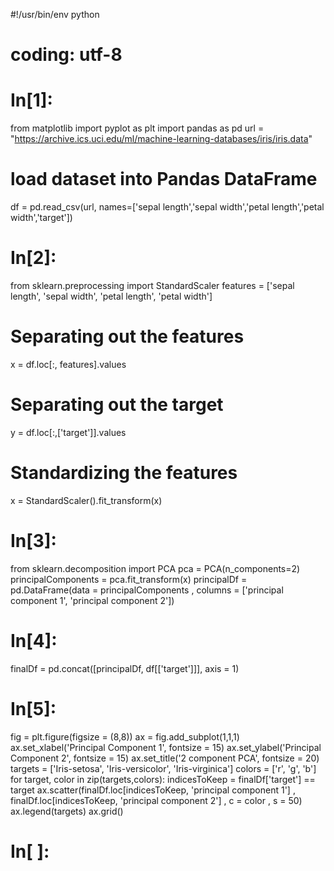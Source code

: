 #!/usr/bin/env python
# coding: utf-8

# In[1]:


from matplotlib import pyplot as plt
import pandas as pd
url = "https://archive.ics.uci.edu/ml/machine-learning-databases/iris/iris.data"
# load dataset into Pandas DataFrame
df = pd.read_csv(url, names=['sepal length','sepal width','petal length','petal width','target'])


# In[2]:


from sklearn.preprocessing import StandardScaler
features = ['sepal length', 'sepal width', 'petal length', 'petal width']
# Separating out the features
x = df.loc[:, features].values
# Separating out the target
y = df.loc[:,['target']].values
# Standardizing the features
x = StandardScaler().fit_transform(x)


# In[3]:


from sklearn.decomposition import PCA
pca = PCA(n_components=2)
principalComponents = pca.fit_transform(x)
principalDf = pd.DataFrame(data = principalComponents
             , columns = ['principal component 1', 'principal component 2'])


# In[4]:


finalDf = pd.concat([principalDf, df[['target']]], axis = 1)


# In[5]:


fig = plt.figure(figsize = (8,8))
ax = fig.add_subplot(1,1,1) 
ax.set_xlabel('Principal Component 1', fontsize = 15)
ax.set_ylabel('Principal Component 2', fontsize = 15)
ax.set_title('2 component PCA', fontsize = 20)
targets = ['Iris-setosa', 'Iris-versicolor', 'Iris-virginica']
colors = ['r', 'g', 'b']
for target, color in zip(targets,colors):
    indicesToKeep = finalDf['target'] == target
    ax.scatter(finalDf.loc[indicesToKeep, 'principal component 1']
               , finalDf.loc[indicesToKeep, 'principal component 2']
               , c = color
               , s = 50)
ax.legend(targets)
ax.grid()


# In[ ]:
